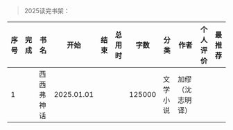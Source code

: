 >2025读完书架：

| 序号 | 完成 | 书名 | 开始 | 结束 | 总用时 | 字数 | 分类 | 作者 | 个人评价 | 最推荐 |
| --- | --- |--- |--- |--- |--- |--- |--- |--- |--- |--- |
| 1 | | 西西弗神话 | 2025.01.01 | | | 125000 | 文学小说 | 加缪（沈志明 译） | | |
